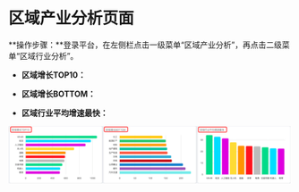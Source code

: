 # 区域产业分析页面

**操作步骤：**登录平台，在左侧栏点击一级菜单“区域产业分析”，再点击二级菜单“区域行业分析”。

* **区域增长TOP10：**

* **区域增长BOTTOM：**

* **区域行业平均增速最快：**

![](/assets/chanye.png)

